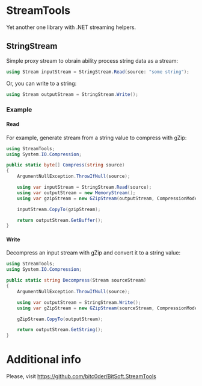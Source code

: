 # StreamTools
Yet another one library with .NET streaming helpers.

## StringStream
Simple proxy stream to obrain ability process string data as a stream:
```csharp
using Stream inputStream = StringStream.Read(source: "some string");
```
Or, you can write to a string:
```csharp
using Stream outputStream = StringStream.Write();
```

### Example

#### Read

For example, generate stream from a string value to compress with gZip:
```csharp
using StreamTools;
using System.IO.Compression;

public static byte[] Compress(string source)
{
	ArgumentNullException.ThrowIfNull(source);

	using var inputStream = StringStream.Read(source);
	using var outputStream = new MemoryStream();
	using var gzipStream = new GZipStream(outputStream, CompressionMode.Compress);

	inputStream.CopyTo(gzipStream);

	return outputStream.GetBuffer();
}
```

#### Write

Decompress an input stream with gZip and convert it to a string value:

```csharp
using StreamTools;
using System.IO.Compression;

public static string Decompress(Stream sourceStream)
{
	ArgumentNullException.ThrowIfNull(source);

	using var outputStream = StringStream.Write();
	using var gZipStream = new GZipStream(sourceStream, CompressionMode.Decompress, leaveOpen: true);

	gZipStream.CopyTo(outputStream);

	return outputStream.GetString();
}
```

# Additional info
Please, visit https://github.com/bitc0der/BitSoft.StreamTools